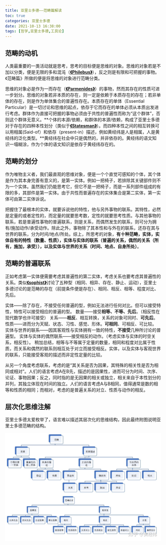 ```yaml
---
title: 亚里士多德——范畴篇解读
toc: true
categories: 亚里士多德
date: 2021-10-13 16:38:00
tags: [哲学,亚里士多德,工具论]
---
```


## 范畴的动机

人类最重要的一类活动就是思考，思考的目标便是思维的对象。思维的对象若是不加以分类，便是无限的多和混沌（[**《Philebus》**](/2021/09/08/柏拉图对话录——斐莱布篇/)），反之则是有限和可把握的事物。《范畴篇》所做的便是将思维的对象进行范畴分类。

思维的对象必是作为一而存在（[**《Parmenides》**](/2021/08/23/柏拉图对话录——巴门尼德篇/)）的事物，然而其存在的性质可进一步划分。思维的对象若非本质的存在，则一定是依赖于本质存在的存在；若非单体的存在，则是作为单体集合的普遍性存在。本质存在的单体（Essential Particular）是一切讨论和思维的起点，依存于它而存在的单体必须从本质出发进行考虑。群体作为直接可把握的事物必须由于共性的普遍性而称为“这个群体”，否则这个群体无意义。**个体的本源/依赖，和群体的本源/依赖，构成了亚里士多德对于存在的四种本性划分（类似于[**《Statesman》**](/2021/09/06/柏拉图对话录——政治家篇/)）。而四种本性之间的相互转换可以用相属(Said-of）和依存（present-in）描述，例如黄经纬是人是相属，人是黄经纬的泛化类型。**黄经纬在社会中只是偶然的，并非依存的。黄经纬的语文知识一塌糊涂，作为个体的语文知识是依存于黄经纬存在的。

## 范畴的划分

作为唯物主义者，我们最直观的思维对象，便是一个个直觉可感知的个体，其个体是作为其本身完善有意义的，是第一实体。例如一把椅子，若排除其关键部件则不为一个实体。虽然我们仍能思考它，但它不是一把椅子，而是一系列部件组成的有限的多，其部件是第一实体。由于共性而普遍存在的实体集合是第二实体，第一实体可由第二实体诉说。

把握住了最根本的实体，就要诉说他的特性，他与另外事物的联系。其特性，必然是定量的或者定性的，而定量的就要思考数，定性的就要思考性质。与其他事物的联系，若是普遍性事物的普遍联系，则是关系，而偶然发生的联系，则可分为拥有/施加动作/承受动作。除此之外，事物除了其本性和与外在的联系，还存在其与世界的联系，分为时间/地点/所处。综上，所思考的对象，**有十种范畴，实体，实体自有的特性（数量、性质），实体与实体的联系（普遍的关系，偶然的关系（所有，施加，承受）），以及实体与世界的关系（时间、地点、自身所处）**。

## 范畴的普遍联系

正如考虑第一实体便需要考虑其普遍性的第二实体，考虑关系也要考虑其普遍性的关系。类似[**《sophist》**](/2021/09/04/柏拉图对话录——智者篇/)讨论了五种型（相同、相异、存在、静止、运动），亚里士多德讨论的是范畴的存在（前提条件便是存在）、相同、相反、相等、程度对比、先后。

实体——除了存在，不接受任何普遍的型，例如无法进行任何对比。但可以接受特性，特性可以接受相应的普遍的型。
数量——接受**相等、不等、先后**。（相反性在现代数学也许可接受）
关系——**相反**、相互转换，关系的对象可同时、**可先后**。
性质——进而分为天赋、状态、习性、感觉、形体。**可相同**、可相反、可比较。
实体与世界的联系——因其客观性与实体拥有一致的特性，**不接受**几种所讨论的普遍型。
实体与实体的偶然联系——接受相反的动作。（考虑实体与实体的时空关系，相反性）。
稍加总结，相等与不等属于定量的数量，相同和程度对比属于性质，而关系和偶然的联系则相互处于对立而接受相反。实体，以及实体与客观世界的联系，只能接受客观的描述而非定性定量的比较。

从另一个角度考虑联系，考虑的是“其关系是否为因果，其特殊的相关性是否为相同或相对”。人们的语言考虑A在B先，描述的是因果性，进而可分为时间、次序、论证、事物因果；反之，同时指的是无因果的相关或独立，相关来自于本性划分的并列，其独立体现在时间的独立。人们的语言考虑A与B相同，值得通常是数的相等和性质的相同；而相对，考虑的是普遍关系的对立、性质与动作的相反。

## 层次化思维注解

亚里士多德太爱枚举了，语言难以描述其层次化的思维结构，因此最终附图说明亚里士多德范畴的结构。

![范畴篇结构注解](2021/10/13/亚里士多德——范畴篇解读/category.jpeg)

